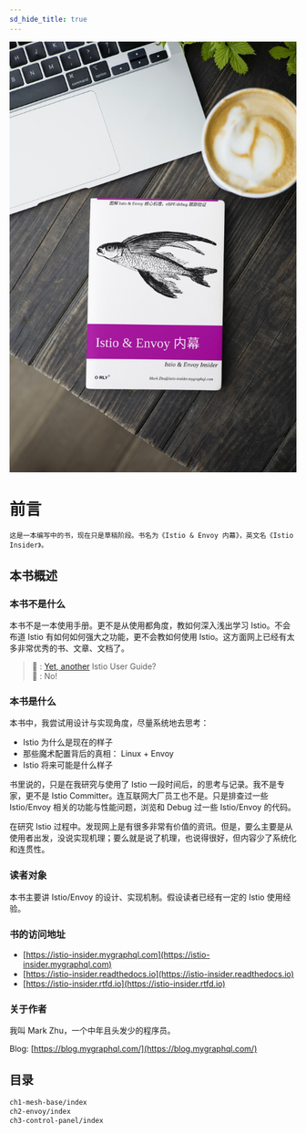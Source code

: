 ```yaml
---
sd_hide_title: true
---
```


![Book Cover](./book-cover-mockup.jpg)

# 前言


   ```{warning}
   这是一本编写中的书，现在只是草稿阶段。书名为《Istio & Envoy 内幕》，英文名《Istio Insider》。
   ```

## 本书概述

### 本书不是什么

本书不是一本使用手册。更不是从使用都角度，教如何深入浅出学习 Istio。不会布道 Istio 有如何如何强大之功能，更不会教如何使用 Istio。这方面网上已经有太多非常优秀的书、文章、文档了。

> 🤷 : [Yet, another](https://en.wikipedia.org/wiki/Yet_another) Istio User Guide?  
> 🙅 : No!


### 本书是什么

本书中，我尝试用设计与实现角度，尽量系统地去思考：
- Istio 为什么是现在的样子
- 那些魔术配置背后的真相： Linux + Envoy 
- Istio 将来可能是什么样子


书里说的，只是在我研究与使用了 Istio 一段时间后，的思考与记录。我不是专家，更不是 Istio Committer。连互联网大厂员工也不是。只是排查过一些 Istio/Envoy 相关的功能与性能问题，浏览和 Debug 过一些 Istio/Envoy 的代码。

在研究 Istio 过程中。发现网上是有很多非常有价值的资讯。但是，要么主要是从使用者出发，没说实现机理；要么就是说了机理，也说得很好，但内容少了系统化和连贯性。

### 读者对象
本书主要讲 Istio/Envoy 的设计、实现机制。假设读者已经有一定的 Istio 使用经验。

### 书的访问地址
- [https://istio-insider.mygraphql.com](https://istio-insider.mygraphql.com)
- [https://istio-insider.readthedocs.io](https://istio-insider.readthedocs.io)
- [https://istio-insider.rtfd.io](https://istio-insider.rtfd.io)


### 关于作者
我叫 Mark Zhu，一个中年且头发少的程序员。

Blog: [https://blog.mygraphql.com/](https://blog.mygraphql.com/)


## 目录


```{toctree}
ch1-mesh-base/index
ch2-envoy/index
ch3-control-panel/index
```